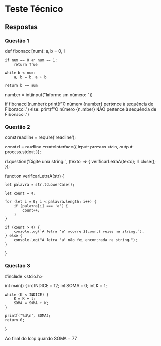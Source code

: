 # Teste Técnico

## Respostas

### Questão 1

def fibonacci(num):
    a, b = 0, 1
    
    if num == 0 or num == 1:
        return True

    while b < num:
        a, b = b, a + b

    return b == num

number = int(input("Informe um número: "))

if fibonacci(number):
    print(f"O número {number} pertence à sequência de Fibonacci.")
else:
    print(f"O número {number} NÃO pertence à sequência de Fibonacci.")


### Questão 2 

const readline = require('readline');

const rl = readline.createInterface({
    input: process.stdin,
    output: process.stdout
});

rl.question('Digite uma string: ', (texto) => {
    verificarLetraA(texto);
    rl.close();  
});

function verificarLetraA(str) {
    
    let palavra = str.toLowerCase();
    
    let count = 0;
    
    for (let i = 0; i < palavra.length; i++) {
        if (palavra[i] === 'a') {
            count++;
        }
    }
    
    if (count > 0) {
        console.log(`A letra 'a' ocorre ${count} vezes na string.`);
    } else {
        console.log("A letra 'a' não foi encontrada na string.");
    }
}

### Questão 3

#include <stdio.h>

int main() {
    int INDICE = 12;
    int SOMA = 0;
    int K = 1;
    
    while (K < INDICE) {
        K = K + 1;
        SOMA = SOMA + K;
    }
    
    printf("%d\n", SOMA);
    return 0;
}

Ao final do loop quando SOMA = 77
